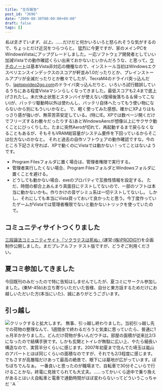```yaml
---
title: "生存報告"
post_id: "3696"
date: "2009-08-30T00:00:00+09:00"
draft: false
tags: []
---
```



_私は生きています、以上。_……だけだと何かいろいろと怒られそうな気がするので、ちょっとだけ近況をつらつらと。 猛烈に今更ですが、家のメインPCをWindowsVistaにアップグレードしました。一応ソフトウェア開発者としていい加減Vistaでの動作確認くらい出来ておかないといかんだろうな、と思って。[ウチのノート](palx190dr)は基本Vista非対応の機種なので、インストール当初はWindowsエクスペリエンスインデックスのスコアが軒並み1.0だったりとか、プレインストールアプリが全滅だったりとか散々でしたが、TecraM4のドライバ突っ込んだり、[laptopvideo2go.com](http://laptopvideo2go.com/)のドライバ突っ込んだりと、いろいろ試行錯誤しているうちにある程度Vistaマシンらしくなってきました。最低スコアも2.4まで底上げされたし。未だ休止状態とスタンバイが使えない(復帰後落ちる＆帰ってこない)が、バッテリ駆動時以外は使わんし、バッテリ自体へたってもう使い物にならないから別にもういいかなと。 で、軽く使ってみた感想。確かにXPよりはもっさり感が強いが、無茶苦茶安定している。(特にIE。XPでは数ページ開くだけでフリーズするわ散々だったりする)あとWindowsAeroが想像以上にサクサク動くことにびっくりした。たまに突然Aeroが切れて、再起動するまで戻らなくなることもあるが、そもそもVRAM総容量がシステム要件を下回っているからそこは仕方ないのかなと。 それと過去の自作ソフトウェアの動作確認ですな。今のところ下記さえ守れば、XPで動くのにVistaでは動かない！ってことはないようです。

  * Program Filesフォルダに置く場合は、管理者権限で実行する。
  * 管理者実行したくない場合、Program FilesフォルダとWindowsフォルダに置くことを避ける。
  * どうしても動かない場合、exeのプロパティで互換性情報を設定する。
ただ、時間の都合上あんまり真面目にテストしてないので、一部のソフトは本当に動かないかも。作りかけの音ゲシミュ系は一切テストしてないし。 しかし、それにしても本当にVista買っておいて良かったと思う。今丁度作っていたゲームがVistaでは管理者権限でないと動かないトリックを使っていたので。
## コミュニティサイトつくりました
[三段論法コミュニティサイト『ソクラテスは死ぬ』](http://prodigy-inc.co.jp/labo/socrates/)(運営:[(株)PRODIGY](http://prodigy-inc.co.jp/))を企画制作公開しました。まだプレアルファ テスト版ですが、どうぞご利用ください。
## 夏コミ参加してきました
今回既刊のみだったので特に告知はしませんでしたが、夏コミにサークル参加しました。(東M-45b)お立ち寄りいただいた皆様、自分と東方話するためだけにお越しいただいた方(本当にいた)、誠にありがとうございます。
## 引っ越し
![クリックすると拡大します。](https://danmaq.com/wp-content/uploads/2013/11/HI380463-300x225.jpg) 無事、引っ越し終わりました。当初引っ越し先での荷物の整理なんて、1週間余で終わるだろうと気楽に思っていたら、普通に1ヵ月半かかりました。どんだけ荷物が多いんだウチは。部屋の面積が従来比2/3になったので結構手狭です。しかも玄関とトイレが無駄に広い上、やたら細長い構造なので、実質半分くらいに感じます。2007年初夏まで住んでた埼玉は嵐山のアパートとほぼ同じくらいの面積なのですが、それでも2/3程度に感じます。でもさすが高層階だけあって最高の絶景で、眼下には墓地が広がっています。ぼちぼちでんなぁ。 一番良いと思ったのが職場まで、自転車で30分そこいらで行けることかな。終電に見捨てられても大丈夫。……ってかいくら途中で乗り換えがあるとはいえ自転車と電車で通勤時間がほぼ変わらないってどういうこっちゃだ 'Ａ｀
